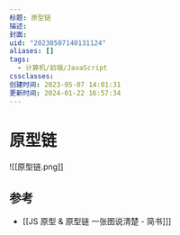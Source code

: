 ```yaml
---
标题: 原型链
描述: 
封面: 
uid: "20230507140131124"
aliases: []
tags:
  - 计算机/前端/JavaScript
cssclasses: 
创建时间: 2023-05-07 14:01:31
更新时间: 2024-01-22 16:57:34
---
```


# 原型链

![[原型链.png]]

## 参考

- [[JS 原型 & 原型链 一张图说清楚 - 简书]]]
